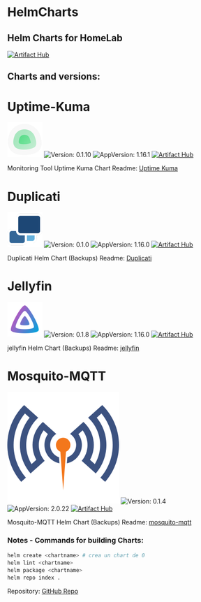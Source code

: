 
# HelmCharts

## Helm Charts for HomeLab
[![Artifact Hub](https://img.shields.io/endpoint?url=https://artifacthub.io/badge/repository/helm-l3st86)](https://artifacthub.io/packages/search?repo=helm-l3st86)


## Charts and versions:

# Uptime-Kuma
![Alt text](https://raw.githubusercontent.com/L3st86/HelmCharts/master/UptimeKuma/images/uptime-logo.png)
![Version: 0.1.10](https://img.shields.io/badge/Version-0.1.10-informational?style=flat-square) ![AppVersion: 1.16.1](https://img.shields.io/badge/AppVersion-1.16.1-informational?style=flat-square)
[![Artifact Hub](https://img.shields.io/endpoint?url=https://artifacthub.io/badge/repository/helm-l3st86)](https://artifacthub.io/packages/search?repo=helm-l3st86)

Monitoring Tool Uptime Kuma Chart
Readme: [Uptime Kuma](https://github.com/L3st86/HelmCharts/blob/master/UptimeKuma/README.md)


# Duplicati
![Alt text](https://raw.githubusercontent.com/L3st86/HelmCharts/master/Duplicati/images/duplicati-logo.png)
![Version: 0.1.0](https://img.shields.io/badge/Version-0.1.0-informational?style=flat-square) ![AppVersion: 1.16.0](https://img.shields.io/badge/AppVersion-1.16.0-informational?style=flat-square)
[![Artifact Hub](https://img.shields.io/endpoint?url=https://artifacthub.io/badge/repository/helm-l3st86)](https://artifacthub.io/packages/search?repo=helm-l3st86)

Duplicati Helm Chart (Backups)
Readme: [Duplicati](https://github.com/L3st86/HelmCharts/blob/master/Duplicati/README.md)


# Jellyfin
![Alt text](https://raw.githubusercontent.com/L3st86/HelmCharts/master/jellyfin/images/jellyfin-logo.png)
![Version: 0.1.8](https://img.shields.io/badge/Version-0.1.8-informational?style=flat-square) ![AppVersion: 1.16.0](https://img.shields.io/badge/AppVersion-1.16.0-informational?style=flat-square)
[![Artifact Hub](https://img.shields.io/endpoint?url=https://artifacthub.io/badge/repository/helm-l3st86)](https://artifacthub.io/packages/search?repo=helm-l3st86)

jellyfin Helm Chart (Backups)
Readme: [jellyfin](https://github.com/L3st86/HelmCharts/blob/master/jellyfin/README.md)

# Mosquito-MQTT
![Alt text](https://raw.githubusercontent.com/L3st86/HelmCharts/master/mosquito-mqtt/images/mosquito-mqtt-logo.png)
![Version: 0.1.4](https://img.shields.io/badge/Version-0.1.4-informational?style=flat-square) ![AppVersion: 2.0.22](https://img.shields.io/badge/AppVersion-2.0.22-informational?style=flat-square)
[![Artifact Hub](https://img.shields.io/endpoint?url=https://artifacthub.io/badge/repository/helm-l3st86)](https://artifacthub.io/packages/search?repo=helm-l3st86)

Mosquito-MQTT Helm Chart (Backups)
Readme: [mosquito-mqtt](https://github.com/L3st86/HelmCharts/blob/master/mosquito-mqtt/README.md)


### Notes - Commands for building Charts:
```sh
helm create <chartname> # crea un chart de 0
helm lint <chartname>
helm package <chartname>
helm repo index .
```

Repository: [GitHub Repo](https://github.com/L3st86/HelmCharts)

